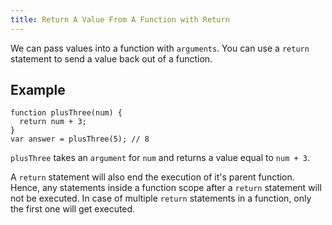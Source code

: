 ```yaml
---
title: Return A Value From A Function with Return
---
```

We can pass values into a function with `arguments`. You can use a `return` statement to send a value back out of a function.

## Example

    function plusThree(num) {
      return num + 3;
    }
    var answer = plusThree(5); // 8

`plusThree` takes an `argument` for `num` and returns a value equal to `num + 3`.

A `return` statement will also end the execution of it's parent function. Hence, any statements inside a function scope after a `return` statement will not be executed. In case of multiple `return` statements in a function, only the first one will get executed.